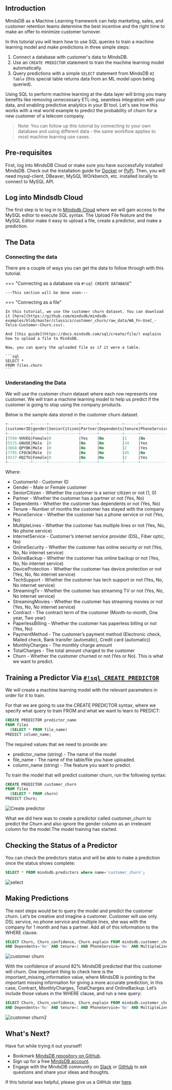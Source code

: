 ## Introduction

MindsDB as a Machine Learning framework can help marketing, sales, and customer retention teams determine the best incentive and the right time to make an offer to minimize customer turnover.

In this tutorial you will learn how to use SQL queries to train a machine learning model and make predictions in three simple steps:

1. Connect a database with customer's data to MindsDB.
2. Use an `CREATE PREDICTOR` statement to train the machine learning model automatically.
3. Query predictions with a simple `SELECT` statement from MindsDB `AI Table` (this special table returns data from an ML model upon being queried).

Using SQL to perform machine learning at the data layer will bring you many benefits like removing unnecessary ETL-ing, seamless integration with your data, and enabling predictive analytics in your BI tool.  Let's see how this works with a real world example to predict the probability of churn for a new customer of a telecom company.

> Note: You can follow up this tutorial by connecting to your own database and using different data - the same workflow applies to most machine learning use cases.

## Pre-requisites

First, log into MindsDB Cloud or make sure you have successfully installed MindsDB. Check out the installation guide for [Docker](https://docs.mindsdb.com/setup/self-hosted/docker/) or [PyPi](https://docs.mindsdb.com/setup/self-hosted/pip/source/). Then, you will need mysql-client, DBeaver, MySQL WOrkbench, etc. installed locally to connect to MySQL API.

## Log into Mindsdb Cloud

The first step is to log in to [Mindsdb Cloud](https://docs.mindsdb.com/deployment/cloud/) where we will gain access to the MySQL editor to execute SQL syntax. The Upload File feature and the MySQL Editor make it easy to upload a file, create a predictor, and make a prediction.

## The Data

### Connecting the data

There are a couple of ways you can get the data to follow through with this tutorial.

=== "Connecting as a database via `#!sql CREATE DATABASE`"

    ---This section will be done soon---

=== "Connecting as a file"

    In this tutorial, we use the customer churn dataset. You can download it [here](https://github.com/mindsdb/mindsdb-examples/blob/master/classics/customer_churn/raw_data/WA_Fn-UseC_-Telco-Customer-Churn.csv).

    And [this guide](https://docs.mindsdb.com/sql/create/file/) explains how to upload a file to MindsDB.

    Now, you can query the uploaded file as if it were a table.

    ```sql
    SELECT *
    FROM files.churn
    ```

### Understanding the Data

We will use the customer churn dataset where each row represents one customer. We will train a machine learning model to help us predict if the customer is going to stop using the company products.

Below is the sample data stored in the customer churn dataset.

```sql
+----------+------+-------------+-------+----------+------+------------+----------------+---------------+--------------+------------+----------------+-----------+-----------+---------------+--------------+----------------+-------------------------+--------------+------------+-----+
|customerID|gender|SeniorCitizen|Partner|Dependents|tenure|PhoneService|MultipleLines   |InternetService|OnlineSecurity|OnlineBackup|DeviceProtection|TechSupport|StreamingTV|StreamingMovies|Contract      |PaperlessBilling|PaymentMethod            |MonthlyCharges|TotalCharges|Churn|
+----------+------+-------------+-------+----------+------+------------+----------------+---------------+--------------+------------+----------------+-----------+-----------+---------------+--------------+----------------+-------------------------+--------------+------------+-----+
|7590-VHVEG|Female|0            |Yes    |No        |1     |No          |No phone service|DSL            |No            |Yes         |No              |No         |No         |No             |Month-to-month|Yes             |Electronic check         |29.85         |29.85       |No   |
|5575-GNVDE|Male  |0            |No     |No        |34    |Yes         |No              |DSL            |Yes           |No          |Yes             |No         |No         |No             |One year      |No              |Mailed check             |56.95         |1889.5      |No   |
|3668-QPYBK|Male  |0            |No     |No        |2     |Yes         |No              |DSL            |Yes           |Yes         |No              |No         |No         |No             |Month-to-month|Yes             |Mailed check             |53.85         |108.15      |Yes  |
|7795-CFOCW|Male  |0            |No     |No        |45    |No          |No phone service|DSL            |Yes           |No          |Yes             |Yes        |No         |No             |One year      |No              |Bank transfer (automatic)|42.3          |1840.75     |No   |
|9237-HQITU|Female|0            |No     |No        |2     |Yes         |No              |Fiber optic    |No            |No          |No              |No         |No         |No             |Month-to-month|Yes             |Electronic check         |70.7          |151.65      |Yes  |
+----------+------+-------------+-------+----------+------+------------+----------------+---------------+--------------+------------+----------------+-----------+-----------+---------------+--------------+----------------+-------------------------+--------------+------------+-----+
```

Where:

-  CustomerId - Customer ID
-  Gender - Male or Female customer
-  SeniorCitizen - Whether the customer is a senior citizen or not (1, 0)
-  Partner - Whether the customer has a partner or not (Yes, No)
-  Dependents - Whether the customer has dependents or not (Yes, No)
-  Tenure - Number of months the customer has stayed with the company
-  PhoneService - Whether the customer has a phone service or not (Yes, No)
-  MultipleLines - Whether the customer has multiple lines or not (Yes, No, No phone service)
-  InternetService - Customer’s internet service provider (DSL, Fiber optic, No)
-  OnlineSecurity - Whether the customer has online security or not (Yes, No, No internet service)
-  OnlineBackup - Whether the customer has online backup or not (Yes, No, No internet service)
-  DeviceProtection - Whether the customer has device protection or not (Yes, No, No internet service)
-  TechSupport - Whether the customer has tech support or not (Yes, No, No internet service)
-  StreamingTv - Whether the customer has streaming TV or not (Yes, No, No internet service)
-  StreamingMovies - Whether the customer has streaming movies or not (Yes, No, No internet service)
-  Contract - The contract term of the customer (Month-to-month, One year, Two year)
-  PaperlessBilling - Whether the customer has paperless billing or not (Yes, No)
-  PaymentMethod - The customer’s payment method (Electronic check, Mailed check, Bank transfer (automatic), Credit card (automatic))
-  MonthlyCharges - The monthly charge amount
-  TotalCharges - The total amount charged to the customer
-  Churn - Whether the customer churned or not (Yes or No). This is what we want to predict.

## Training a Predictor Via [`#!sql CREATE PREDICTOR`](/sql/create/predictor)

We will create a machine learning model with the relevant parameters in order for it to train.

For that we are going to use the CREATE PREDICTOR syntax, where we specify what query to train FROM and what we want to learn to PREDICT:

```sql
CREATE PREDICTOR predictor_name
FROM files
  (SELECT * FROM file_name)
PREDICT column_name;
```

The required values that we need to provide are:

- predictor_name (string) - The name of the model
- file_name - The name of the table/file you have uploaded.
- column_name (string) - The feature you want to predict.

To train the model that will predict customer churn, run the following syntax:

```sql
CREATE PREDICTOR customer_churn
FROM files
  (SELECT * FROM churn)
PREDICT Churn;
```

![Create predictor](/assets/sql/tutorials/customer_churn/create_churn.png)

What we did here was to create a predictor called customer_churn to predict the Churn and also ignore the gender column as an irrelevant column for the model.The model training has started.

## Checking the Status of a Predictor

You can check the predictors status and will be able to make a prediction once the status shows complete:

```sql
SELECT * FROM mindsdb.predictors where name='customer_churn';
```

![select](/assets/sql/tutorials/customer_churn/select.png)

## Making Predictions

The next steps would be to query the model and predict the customer churn. Let’s be creative and imagine a customer. Customer will use only DSL service, no phone service and multiple lines, she was with the company for 1 month and has a partner. Add all of this information to the WHERE clause.

```sql
SELECT Churn, Churn_confidence, Churn_explain FROM mindsdb.customer_churn WHERE SeniorCitizen=0 AND Partner='Yes' 
AND Dependents='No' AND tenure=1 AND PhoneService='No' AND MultipleLines='No phone service' AND InternetService='DSL';
```

![customer churn](/assets/sql/tutorials/customer_churn/customer_churn.png)

With the confidence of around 82% MindsDB predicted that this customer will churn. One important thing to check here is the important_missing_information value, where MindsDB is pointing to the important missing information for giving a more accurate prediction, in this case, Contract, MonthlyCharges, TotalCharges and OnlineBackup. Let’s include those values in the WHERE clause, and run a new query:

```sql
SELECT Churn, Churn_confidence, Churn_explain FROM mindsdb.customer_churn WHERE SeniorCitizen=0 AND Partner='Yes' 
AND Dependents='No' AND tenure=1 AND PhoneService='No' AND MultipleLines='No phone service' AND InternetService='DSL' AND OnlineSecurity='No' AND OnlineBackup='Yes' AND DeviceProtection='No' AND TechSupport='No' AND StreamingTV='No' AND StreamingMovies='No' AND Contract='Month-to-month' AND PaperlessBilling='Yes' AND PaymentMethod='Electronic check' AND MonthlyCharges=29.85 AND TotalCharges=29.85;
```

![customer churn2](/assets/sql/tutorials/customer_churn/customer_churn2.png)

## What's Next?

Have fun while trying it out yourself!

* Bookmark [MindsDB repository on GitHub](https://github.com/mindsdb/mindsdb).
* Sign up for a free [MindsDB account](https://cloud.mindsdb.com/register).
* Engage with the MindsDB community on [Slack](https://mindsdb.com/joincommunity) or [GitHub](https://github.com/mindsdb/mindsdb/discussions) to ask questions and share your ideas and thoughts.

If this tutorial was helpful, please give us a GitHub star [here](https://github.com/mindsdb/mindsdb).
